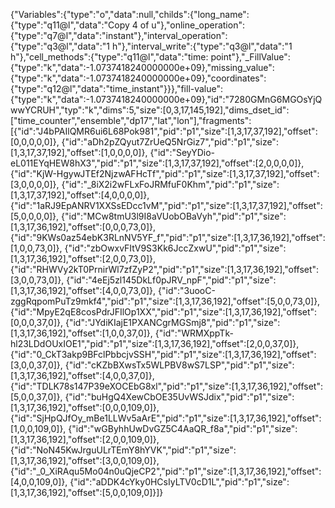 {"Variables":{"type":"o","data":null,"childs":{"long_name":{"type":"q11@l","data":"Copy 4 of u"},"online_operation":{"type":"q7@l","data":"instant"},"interval_operation":{"type":"q3@l","data":"1 h"},"interval_write":{"type":"q3@l","data":"1 h"},"cell_methods":{"type":"q11@l","data":"time: point"},"_FillValue":{"type":"k","data":-1.0737418240000000e+09},"missing_value":{"type":"k","data":-1.0737418240000000e+09},"coordinates":{"type":"q12@l","data":"time_instant"}}},"fill-value":{"type":"k","data":-1.0737418240000000e+09},"id":"7280GMnG6MGOsYjQwwYCRUH","typ":"k","dims":5,"size":[0,3,17,145,192],"dims_dset_id":["time_counter","ensemble","dp17","lat","lon"],"fragments":[{"id":"J4bPAIlQMR6ui6L68Pok981","pid":"p1","size":[1,3,17,37,192],"offset":[0,0,0,0,0]},
{"id":"aDh2pZQyut7ZrUeQ5NrGiz7","pid":"p1","size":[1,3,17,37,192],"offset":[1,0,0,0,0]},
{"id":"SeyYDio-eL011EYqHEW8hX3","pid":"p1","size":[1,3,17,37,192],"offset":[2,0,0,0,0]},
{"id":"KjW-HgywJTEf2NjzwAFHcTf","pid":"p1","size":[1,3,17,37,192],"offset":[3,0,0,0,0]},
{"id":"_8iX2i2wFLxFoJRMfuF0Khm","pid":"p1","size":[1,3,17,37,192],"offset":[4,0,0,0,0]},
{"id":"1aRJ9EpANRV1XXSsEDcc1vM","pid":"p1","size":[1,3,17,37,192],"offset":[5,0,0,0,0]},
{"id":"MCw8tmU3l9I8aVUobOBaVyh","pid":"p1","size":[1,3,17,36,192],"offset":[0,0,0,73,0]},
{"id":"9KWs0az54ebK3RLnNV5YF_f","pid":"p1","size":[1,3,17,36,192],"offset":[1,0,0,73,0]},
{"id":"zbOwxvFItV9S3Kk6JccZxwU","pid":"p1","size":[1,3,17,36,192],"offset":[2,0,0,73,0]},
{"id":"RHWVy2kT0PrnirWl7zfZyP2","pid":"p1","size":[1,3,17,36,192],"offset":[3,0,0,73,0]},
{"id":"4eEj5zl145DkLf0pJRV_npF","pid":"p1","size":[1,3,17,36,192],"offset":[4,0,0,73,0]},
{"id":"3uooC-zggRqpomPuTz9mkf4","pid":"p1","size":[1,3,17,36,192],"offset":[5,0,0,73,0]},
{"id":"MpyE2qE8cosPdrJFIlOp1XX","pid":"p1","size":[1,3,17,36,192],"offset":[0,0,0,37,0]},
{"id":"JYdiKIajE1PXANCgrMGSmj8","pid":"p1","size":[1,3,17,36,192],"offset":[1,0,0,37,0]},
{"id":"WRMXppTk-hl23LDdOUxIOE1","pid":"p1","size":[1,3,17,36,192],"offset":[2,0,0,37,0]},
{"id":"0_CkT3akp9BFclPbbcjvSSH","pid":"p1","size":[1,3,17,36,192],"offset":[3,0,0,37,0]},
{"id":"cKZbBXwsTx5WLPBV8wS7LSP","pid":"p1","size":[1,3,17,36,192],"offset":[4,0,0,37,0]},
{"id":"TDLK78s147P39eXOCEbG8xl","pid":"p1","size":[1,3,17,36,192],"offset":[5,0,0,37,0]},
{"id":"buHgQ4XewCbOE35UvWSJdix","pid":"p1","size":[1,3,17,36,192],"offset":[0,0,0,109,0]},
{"id":"SjHpQJfOy_mBe1LLWv5aArE","pid":"p1","size":[1,3,17,36,192],"offset":[1,0,0,109,0]},
{"id":"wGByhhUwDvGZ5C4AaQR_f8a","pid":"p1","size":[1,3,17,36,192],"offset":[2,0,0,109,0]},
{"id":"NoN45KwJrguULrTEmY8hYVK","pid":"p1","size":[1,3,17,36,192],"offset":[3,0,0,109,0]},
{"id":"_0_XiRAqu5Mo04n0uQjeCP2","pid":"p1","size":[1,3,17,36,192],"offset":[4,0,0,109,0]},
{"id":"aDDK4cYky0HCsIyLTV0cD1L","pid":"p1","size":[1,3,17,36,192],"offset":[5,0,0,109,0]}]}